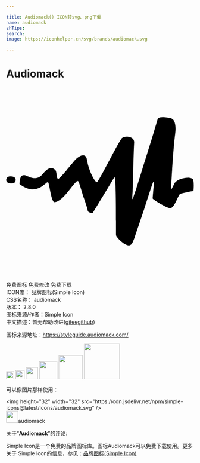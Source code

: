 ```yaml
---

title: Audiomack() ICON转svg、png下载
name: audiomack
zhTips: 
search: 
image: https://iconhelper.cn/svg/brands/audiomack.svg

---
```


# Audiomack  <small style="font-size: 60%;font-weight: 100"></small>

<div id="svg" class="svg-wrap">
<svg role="img" viewBox="0 0 24 24" xmlns="http://www.w3.org/2000/svg"><title>Audiomack icon</title><path d="M.33 11.39s.54-.09.77.14c.22.23.07.71-.22.72-.3.01-.57.06-.77-.14a.443.443 0 01.22-.72zm5.88 3.26c-.05.01-.11-.02-.16-.06-.39-.53-.53-2.37-.71-2.48-.18-.11-.85 1.02-2.19.9-.55-.05-1.12-.41-1.45-.66.03-.41.03-1.39.86-1.07.51.19 1.37.72 2.13-.23.84-1.05 1.3-.74 1.57-.51.28.22.1 1.41.51 1.08.41-.33 2.08-2.39 2.08-2.39s1.29-1.29 1.49.06c.2 1.36 1.04 2.87 1.27 2.82.22-.04 2.82-5.27 3.19-5.61.37-.34 1.63-.29 1.57.57-.06.87-.19 6.25-.19 6.25s-.15 1.52.09.71c.1-.34.21-.64.34-1 .64-2.03 1.73-5.51 2.28-7.3.12-.42.23-.79.32-1.07v-.01c.03-.13.06-.23.09-.32.05-.15.08-.26.09-.28.02-.07.09-.12.19-.16.09-.06.2-.06.31-.06.31-.03.69.01 1.04.11.11 0 .22.03.32.11 0 0 .01 0 .02.01.03.02.06.05.1.1h.01c.01.02.03.05.05.07.19.29.31.81.19 1.74-.3 2.31-.53 7.07-.53 7.07s-.05.23.44-.77c.01-.04.03-.07.05-.1.03-.02.06-.04.1-.08.29-.36 1.09-.56 1.65-.56.23.03.43.09.54.16.22.33.09 1.55.09 1.55-.46.04-1.34.29-1.65.33-.31.05-.78 2.05-1.44 1.85-.66-.21-2.13-1.12-2.13-1.24 0-.11.12-1.44.15-1.79v-.07-.01c.03-.27.01-.39-.12-.12-.11.23-.58 1.72-1.11 3.34-.05.14-1.05 3.13-1.18 3.49-.15.42-.29.75-.38.91-.13.19-.32.3-.58.23-.65-.2-1.46-1.08-1.47-1.3-.02-1.24.06-7.9-.24-7.35-.32.57-2.73 4.52-2.73 4.52-.04.01-.07.01-.11.01-.17-.02-.44-.07-.51-.23 0-.01-.01-.02-.01-.03-.01-.01-.01-.02-.02-.04-.03-.11-.04-.23-.07-.33-.11-.36-.28-.88-.47-1.4-.27-.9-.56-1.82-.61-1.92-.09-.2-.22-.12-.35 0-.54.45-1.68 2.45-2.72 2.56z"/></svg>
</div>
<detail full-name='audiomack'></detail>

<div class="detail-page">
<p>
<span><span class="badge-success badge">免费图标</span> <span class="badge-success badge">免费修改</span>  <span class="badge-success badge">免费下载</span> </span>
<br/>
<span>
ICON库：
<span class="badge-secondary badge">品牌图标(Simple Icon)</span> 
</span>
<br/>
<span>
CSS名称：
<span class="badge-secondary badge">audiomack</span> 
</span>

<br/>
<span>
版本：
<span class="badge-secondary badge">2.8.0</span> 
</span>
<br/>
<span>图标来源/作者：<span class="badge-light badge">Simple Icon</span></span> 
<br/>
<span class="zh-detail">中文描述：暂无<span class="help-link"><span>帮助改进</span>(<a href="https://gitee.com/liuwave/icon-helper/edit/master/json/brands/audiomack.json" target="_blank" rel="noopener noreferrer">gitee</a><a href="https://github.com/liuwave/icon-helper/edit/master/json/brands/audiomack.json" target="_blank" rel="noopener noreferrer">github</a></span>)</span><br/>
</p>
</div><div class="description description alert alert-light"><p>图标来源地址：<a href="https://styleguide.audiomack.com/" target="_blank" rel="noopener noreferrer">https://styleguide.audiomack.com/</a></p></div>
<div class="alert alert-dark">
<img height="21" width="21" src="https://cdn.jsdelivr.net/npm/simple-icons@latest/icons/audiomack.svg" />
<img height="24" width="24" src="https://cdn.jsdelivr.net/npm/simple-icons@latest/icons/audiomack.svg" />
<img height="32" width="32" src="https://cdn.jsdelivr.net/npm/simple-icons@latest/icons/audiomack.svg" />
<img height="48" width="48" src="https://cdn.jsdelivr.net/npm/simple-icons@latest/icons/audiomack.svg" />
<img height="64" width="64" src="https://cdn.jsdelivr.net/npm/simple-icons@latest/icons/audiomack.svg" />
<img height="96" width="96" src="https://cdn.jsdelivr.net/npm/simple-icons@latest/icons/audiomack.svg" />

</div>
<div>
  <p>可以像图片那样使用：    
  </p>
  <div class="alert alert-primary" style="font-size: 14px">
    &lt;img height="32" width="32" src="https://cdn.jsdelivr.net/npm/simple-icons@latest/icons/audiomack.svg" /&gt;
    <copy-btn content='<img height="32" width="32" src="https://cdn.jsdelivr.net/npm/simple-icons@latest/icons/audiomack.svg" />'></copy-btn>
  </div>
  <div class="alert alert-secondary">
    <img height="32" width="32" src="https://cdn.jsdelivr.net/npm/simple-icons@latest/icons/audiomack.svg" />audiomack
    <copy-btn content="audiomack" btn-title="复制图标名称"></copy-btn>
  </div>
</div>
<div class="icon-detail__container">
<p>关于“<b>Audiomack</b>”的评论:</p>
</div>
<Vssue title="关于“Audiomack”的评论" />
<div><p>Simple Icon是一个免费的品牌图标库。图标Audiomack可以免费下载使用。更多关于  Simple Icon的信息，参见：<a target="_blank" href="https://iconhelper.cn/brands.html">品牌图标(Simple Icon)</a>
</p></div>
